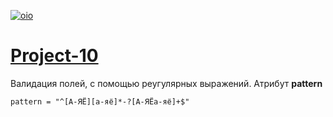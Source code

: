 [![oio](https://pictures.s3.yandex.net/frontend-developer/dom_bom/logo.svg)](https://praktikum.yandex.ru/profile/web-developer/)
# [**Project-10**](https://StanislavPonomarev93.github.io)

Валидация полей, с помощью реугулярных выражений. Атрибут __pattern__

`pattern = "^[А-ЯЁ][а-яё]*-?[А-ЯЁа-яё]+$"`
